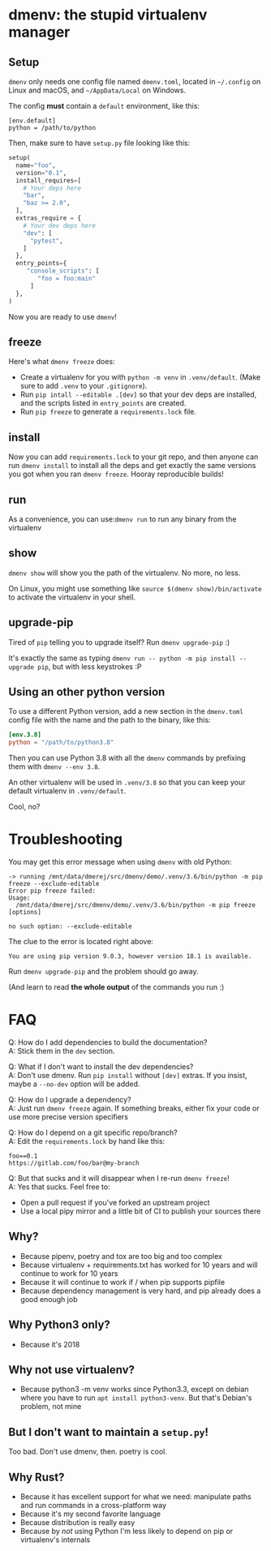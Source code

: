 # dmenv: the stupid virtualenv manager



## Setup


`dmenv` only needs one config file named `dmenv.toml`, located in `~/.config`
on Linux and macOS, and `~/AppData/Local` on Windows.

The config **must** contain a `default` environment, like this:

```
[env.default]
python = /path/to/python
```

Then, make sure to have `setup.py` file looking like this:

```python
setup(
  name="foo",
  version="0.1",
  install_requires=[
    # Your deps here
    "bar",
    "baz >= 2.0",
  ],
  extras_require = {
    # Your dev deps here
    "dev": [
      "pytest",
    ]
  },
  entry_points={
     "console_scripts": [
        "foo = foo:main"
      ]
  },
)
```

Now you are ready to use `dmenv`!

## freeze

Here's what `dmenv freeze` does:

* Create a virtualenv for you with `python -m venv` in `.venv/default`. (Make sure to add `.venv` to your `.gitignore`).
* Run `pip intall --editable .[dev]` so that your dev deps are installed, and the scripts listed in `entry_points` are
  created.
* Run `pip freeze` to generate a `requirements.lock` file.

## install

Now you can add `requirements.lock` to your git repo, and then anyone can run `dmenv install` to install all the deps and get exactly the same versions you got when you ran `dmenv freeze`. Hooray reproducible builds!

## run

As a convenience, you can use:`dmenv run` to run any binary from the virtualenv

## show

`dmenv show` will show you the path of the virtualenv. No more, no less.

On Linux, you might use something like `source $(dmenv show)/bin/activate` to activate the virtualenv in your shell.

## upgrade-pip

Tired of `pip` telling you to upgrade itself? Run `dmenv upgrade-pip` :)

It's exactly the same as typing `dmenv run -- python -m pip install --upgrade pip`, but with less keystrokes :P

## Using an other python version

To use a different Python version, add a new section in the `dmenv.toml` config file with the name and the path to the binary, like this:

```toml
[env.3.8]
python = "/path/to/python3.8"
```
Then you can use Python 3.8 with all the `dmenv` commands by prefixing them with `dmenv --env 3.8`.

An other virtualenv will be used in `.venv/3.8` so that you can keep your default virtualenv in `.venv/default`.

Cool, no?

# Troubleshooting

You may get this error message when using `dmenv` with old Python:
```
-> running /mnt/data/dmerej/src/dmenv/demo/.venv/3.6/bin/python -m pip freeze --exclude-editable
Error pip freeze failed:
Usage:
  /mnt/data/dmerej/src/dmenv/demo/.venv/3.6/bin/python -m pip freeze [options]

no such option: --exclude-editable
```

The clue to the error is located right above:

```
You are using pip version 9.0.3, however version 18.1 is available.
```

Run `dmenv upgrade-pip` and the problem should go away.

(And learn to read **the whole output** of the commands you run :)



# FAQ

Q: How do I add dependencies to build the documentation?<br/>
A: Stick them in the `dev` section.

Q: What if I don't want to install the dev dependencies?<br/>
A: Don't use dmenv. Run `pip install` without `[dev]` extras. If you insist, maybe a `--no-dev` option will be added.

Q: How do I upgrade a dependency?<br/>
A: Just run `dmenv freeze` again. If something breaks, either fix your code or use more precise version specifiers

Q: How do I depend on a git specific repo/branch?<br/>
A: Edit the `requirements.lock` by hand like this:

```
foo==0.1
https://gitlab.com/foo/bar@my-branch
```

Q: But that sucks and it will disappear when I re-run `dmenv freeze`! <br />
A: Yes that sucks. Feel free to:
  * Open a pull request if you've forked an upstream project
  * Use a local pipy mirror and a little bit of CI to publish your sources there



## Why?

* Because pipenv, poetry and tox are too big and too complex
* Because virtualenv + requirements.txt has worked for 10 years and will continue to work for 10 years
* Because it will continue to work if / when pip supports pipfile
* Because dependency management is very hard, and pip already does a good enough job

## Why Python3 only?

* Because it's 2018

## Why not use virtualenv?

* Because python3 -m venv works since Python3.3, except on debian where you have to run `apt install python3-venv`. But that's Debian's problem, not mine

## But I don't want to maintain a `setup.py`!

Too bad. Don't use dmenv, then. poetry is cool.

## Why Rust?

* Because it has excellent support for what we need: manipulate paths and run commands in a cross-platform way
* Because it's my second favorite language
* Because distribution is really easy
* Because by *not* using Python I'm less likely to depend on pip or virtualenv's internals
